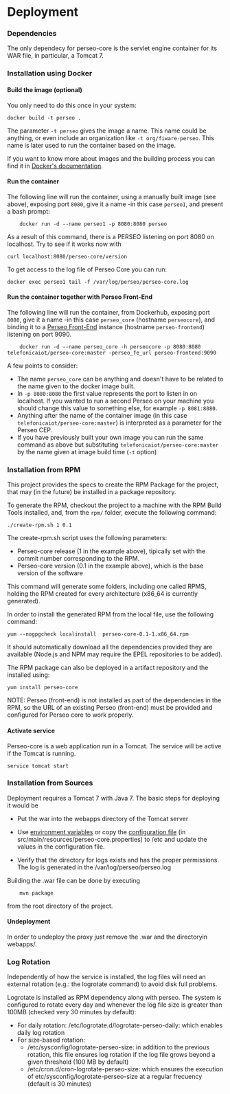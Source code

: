 # Deployment

### Dependencies

The only dependecy for perseo-core is the servlet engine container for its WAR file, in particular, a Tomcat 7.

### Installation using Docker

#### Build the image (optional)

You only need to do this once in your system:

	docker build -t perseo .

The parameter `-t perseo` gives the image a name. This name could be anything, or even include an organization like
`-t org/fiware-perseo`. This name is later used to run the container based on the image.

If you want to know more about images and the building process you can find it in [Docker's documentation](https://docs.docker.com/userguide/dockerimages/).

#### Run the container

The following line will run the container, using a manually built image (see above),
exposing port `8080`, give it a name -in this case `perseo1`, and present a bash prompt:

		docker run -d --name perseo1 -p 8080:8080 perseo

As a result of this command, there is a PERSEO listening on port 8080 on localhost. Try to see if it works now with

	curl localhost:8080/perseo-core/version
	
To get access to the log file of Perseo Core you can run:

```
docker exec perseo1 tail -f /var/log/perseo/perseo-core.log
```

#### Run the container together with Perseo Front-End

The following line will run the container, from Dockerhub, exposing port `8080`, give it a name -in this case `perseo_core` (hostname `perseocore`),
and binding it to a [Perseo Front-End](https://github.com/telefonicaid/perseo-fe)
instance (hostname `perseo-frontend`) listening on port 9090.

		docker run -d --name perseo_core -h perseocore -p 8080:8080 telefonicaiot/perseo-core:master -perseo_fe_url perseo-frontend:9090

A few points to consider:

* The name `perseo_core` can be anything and doesn't have to be related to the name given to the docker image built.
* In `-p 8080:8080` the first value represents the port to listen in on localhost. If you wanted to run a second Perseo on your machine
you should change this value to something else, for example `-p 8081:8080`.
* Anything after the name of the container image (in this case `telefonicaiot/perseo-core:master`) is interpreted as a parameter for the Perseo CEP. 
* If you have previously built your own image you can run the same command as above but substituting `telefonicaiot/perseo-core:master` by the
name given at image build time (`-t` option)

### Installation from RPM

This project provides the specs to create the RPM Package for the project, that may (in the future) be installed in a
package repository.

To generate the RPM, checkout the project to a machine with the RPM Build Tools installed, and, from the `rpm/` folder,
execute the following command:

```
./create-rpm.sh 1 0.1
```

The create-rpm.sh script uses the following parameters:

* Perseo-core release (1 in the example above), tipically set with the commit number corresponding to the RPM.
* Perseo-core version (0.1 in the example above), which is the base version of the software

This command will generate some folders, including one called RPMS, holding the RPM created for every architecture
(x86_64 is currently generated).

In order to install the generated RPM from the local file, use the following command:

```
yum --nogpgcheck localinstall  perseo-core-0.1-1.x86_64.rpm
```

It should automatically download all the dependencies provided they are available (Node.js and NPM may require the
EPEL repositories to be added).

The RPM package can also be deployed in a artifact repository and the installed using:

```
yum install perseo-core
```

NOTE: Perseo (front-end) is not installed as part of the dependencies in the RPM, so the URL of an existing Perseo (front-end)
must be provided and configured for Perseo core to work properly.

#### Activate service

Perseo-core is a web application run in a Tomcat. The service will be active if the Tomcat is running.
```
service tomcat start
```

### Installation from Sources

Deployment requires a Tomcat 7 with Java 7. The basic steps for deploying it would be

* Put the war into the webapps directory of the Tomcat server
* Use [environment variables](config.md#configure-perseo-core-with-environment-vars) or copy the [configuration file](config.md#configure-perseo-core-with-configuration-file) (in src/main/resources/perseo-core.properties) to /etc and update the values in the configuration file.

* Verify that the directory for logs exists and has the proper permissions. The log is generated in the /var/log/perseo/perseo.log

Building the .war file can be done by executing
```
    mvn package
```
from the root directory of the project.

#### Undeployment
In order to undeploy the proxy just remove the .war and the directoryin webapps/.


### Log Rotation
Independently of how the service is installed, the log files will need an external rotation (e.g.: the logrotate command) to avoid disk full problems.

Logrotate is installed as RPM dependency along with perseo. The system is configured to rotate every day and whenever the log file size is greater than 100MB (checked very 30 minutes by default):
* For daily rotation: /etc/logrotate.d/logrotate-perseo-daily: which enables daily log rotation
* For size-based rotation:
	* /etc/sysconfig/logrotate-perseo-size: in addition to the previous rotation, this file ensures log rotation if the log file grows beyond a given threshold (100 MB by default)
	* /etc/cron.d/cron-logrotate-perseo-size: which ensures the execution of etc/sysconfig/logrotate-perseo-size at a regular frecuency (default is 30 minutes)
